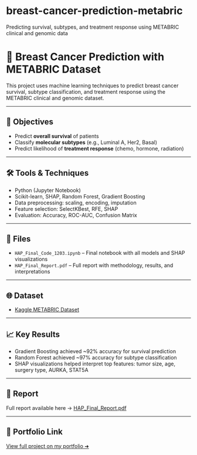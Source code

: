 # breast-cancer-prediction-metabric
Predicting survival, subtypes, and treatment response using METABRIC clinical and genomic data

# 🧬 Breast Cancer Prediction with METABRIC Dataset

This project uses machine learning techniques to predict breast cancer survival, subtype classification, and treatment response using the METABRIC clinical and genomic dataset.

---

## 📌 Objectives
- Predict **overall survival** of patients
- Classify **molecular subtypes** (e.g., Luminal A, Her2, Basal)
- Predict likelihood of **treatment response** (chemo, hormone, radiation)

---

## 🛠️ Tools & Techniques
- Python (Jupyter Notebook)
- Scikit-learn, SHAP, Random Forest, Gradient Boosting
- Data preprocessing: scaling, encoding, imputation
- Feature selection: SelectKBest, RFE, SHAP
- Evaluation: Accuracy, ROC-AUC, Confusion Matrix

---

## 📂 Files
- `HAP_Final_Code_1203.ipynb` – Final notebook with all models and SHAP visualizations
- `HAP_Final_Report.pdf` – Full report with methodology, results, and interpretations

---

## 🌐 Dataset
- [Kaggle METABRIC Dataset](https://www.kaggle.com/datasets/raghadalharbi/breast-cancer-gene-expression-profiles-metabric)

---

## 📈 Key Results
- Gradient Boosting achieved ~92% accuracy for survival prediction
- Random Forest achieved ~97% accuracy for subtype classification
- SHAP visualizations helped interpret top features: tumor size, age, surgery type, AURKA, STAT5A

---

## 📄 Report
Full report available here → [HAP_Final_Report.pdf](./HAP_Final_Report.pdf)

---

## 🔗 Portfolio Link
[View full project on my portfolio ➜](https://www.notion.so/SELECT-FROM-Poojitha-1fb0edb9699f80279cf7e15926b7a349?pvs=4)
